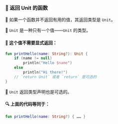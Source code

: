  
### 🔄 返回 Unit 的函数

🚫 如果一个函数并不返回有用的值，其返回类型是 `Unit`。

🧩 `Unit` 是一种只有一个值——`Unit` 的类型。

#### 🔁 这个值不需要显式返回：

```kotlin
fun printHello(name: String?): Unit {
    if (name != null)
        println("Hello $name")
    else
        println("Hi there!")
    // `return Unit` 或者 `return` 是可选的
}
```

🌟 `Unit` 返回类型声明也是可选的。

#### 🔍 上面的代码等同于：

```kotlin
fun printHello(name: String?) { …… }
```
